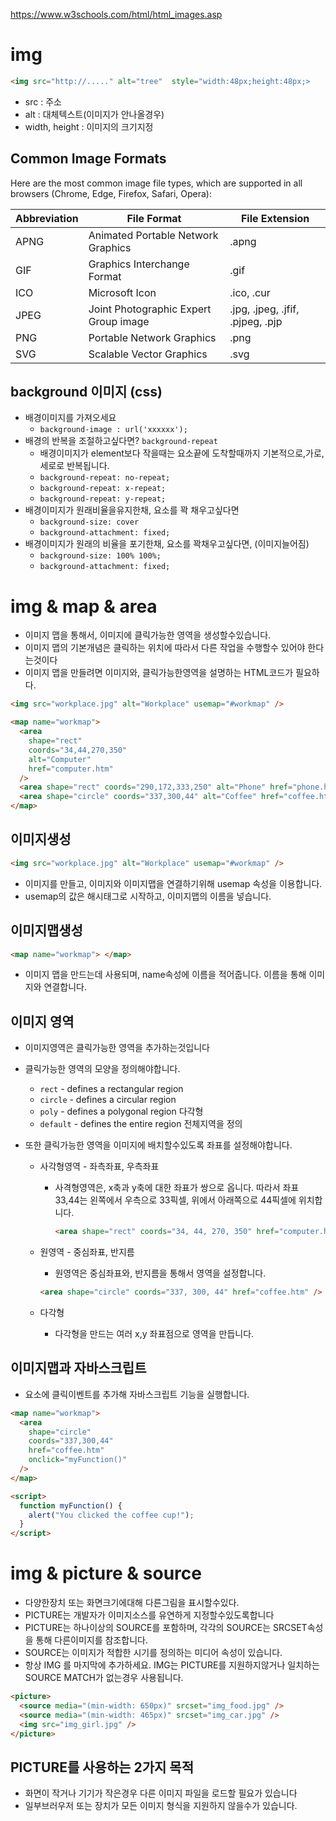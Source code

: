 https://www.w3schools.com/html/html_images.asp

# img

```html
<img src="http://....." alt="tree"  style="width:48px;height:48px;>
```

- src : 주소
- alt : 대체텍스트(이미지가 안나올경우)
- width, height : 이미지의 크기지정

## Common Image Formats

Here are the most common image file types, which are supported in all browsers (Chrome, Edge, Firefox, Safari, Opera):

| Abbreviation | File Format                           | File Extension                   |
| ------------ | ------------------------------------- | -------------------------------- |
| APNG         | Animated Portable Network Graphics    | .apng                            |
| GIF          | Graphics Interchange Format           | .gif                             |
| ICO          | Microsoft Icon                        | .ico, .cur                       |
| JPEG         | Joint Photographic Expert Group image | .jpg, .jpeg, .jfif, .pjpeg, .pjp |
| PNG          | Portable Network Graphics             | .png                             |
| SVG          | Scalable Vector Graphics              | .svg                             |

## background 이미지 (css)

- 배경이미지를 가져오세요
  - `background-image : url('xxxxxx');`
- 배경의 반복을 조절하고싶다면? `background-repeat`
  - 배경이미지가 element보다 작을때는 요소끝에 도착할때까지 기본적으로,가로,세로로 반복됩니다.
  - `background-repeat: no-repeat;`
  - `background-repeat: x-repeat;`
  - `background-repeat: y-repeat;`
- 배경이미지가 원래비율을유지한채, 요소를 꽉 채우고싶다면
  - `background-size: cover`
  - `background-attachment: fixed;`
- 배경이미지가 원래의 비율을 포기한채, 요소를 꽉채우고싶다면, (이미지늘어짐)
  - `background-size: 100% 100%;`
  - `background-attachment: fixed;`

# img & map & area

- 이미지 맵을 통해서, 이미지에 클릭가능한 영역을 생성할수있습니다.
- 이미지 맵의 기본개념은 클릭하는 위치에 따라서 다른 작업을 수행할수 있어야 한다는것이다
- 이미지 맵을 만들려면 이미지와, 클릭가능한영역을 설명하는 HTML코드가 필요하다.

```html
<img src="workplace.jpg" alt="Workplace" usemap="#workmap" />

<map name="workmap">
  <area
    shape="rect"
    coords="34,44,270,350"
    alt="Computer"
    href="computer.htm"
  />
  <area shape="rect" coords="290,172,333,250" alt="Phone" href="phone.htm" />
  <area shape="circle" coords="337,300,44" alt="Coffee" href="coffee.htm" />
</map>
```

## 이미지생성

```html
<img src="workplace.jpg" alt="Workplace" usemap="#workmap" />
```

- 이미지를 만들고, 이미지와 이미지맵을 연결하기위해 usemap 속성을 이용합니다.
- usemap의 값은 해시태그로 시작하고, 이미지맵의 이름을 넣습니다.

## 이미지맵생성

```html
<map name="workmap"> </map>
```

- 이미지 맵을 만드는데 사용되며, name속성에 이름을 적어줍니다. 이름을 통해 이미지와 연결합니다.

## 이미지 영역

- 이미지영역은 클릭가능한 영역을 추가하는것입니다
- 클릭가능한 영역의 모양을 정의해야합니다.
  - `rect` - defines a rectangular region
  - `circle` - defines a circular region
  - `poly` - defines a polygonal region 다각형
  - `default` - defines the entire region 전체지역을 정의
- 또한 클릭가능한 영역을 이미지에 배치할수있도록 좌표를 설정해야합니다.

  - 사각형영역 - 좌측좌표, 우측좌표

    - 사격형영역은, x축과 y축에 대한 좌표가 쌍으로 옵니다. 따라서 좌표 33,44는 왼쪽에서 우측으로 33픽셀, 위에서 아래쪽으로 44픽셀에 위치합니다.
      ```html
      <area shape="rect" coords="34, 44, 270, 350" href="computer.htm" />
      ```

  - 원영역 - 중심좌표, 반지름

    - 원영역은 중심좌표와, 반지름을 통해서 영역을 설정합니다.

    ```html
    <area shape="circle" coords="337, 300, 44" href="coffee.htm" />
    ```

  - 다각형
    - 다각형을 만드는 여러 x,y 좌표점으로 영역을 만듭니다.

## 이미지맵과 자바스크립트

- 요소에 클릭이벤트를 추가해 자바스크립트 기능을 실행합니다.

```html
<map name="workmap">
  <area
    shape="circle"
    coords="337,300,44"
    href="coffee.htm"
    onclick="myFunction()"
  />
</map>

<script>
  function myFunction() {
    alert("You clicked the coffee cup!");
  }
</script>
```

# img & picture & source

- 다양한장치 또는 화면크기에대해 다른그림을 표시할수있다.
- PICTURE는 개발자가 이미지소스를 유연하게 지정할수있도록합니다
- PICTURE는 하나이상의 SOURCE를 포함하며, 각각의 SOURCE는 SRCSET속성을 통해 다른이미지를 참조합니다.
- SOURCE는 이미지가 적합한 시기를 정의하는 미디어 속성이 있습니다.
- 항상 IMG 를 마지막에 추가하세요. IMG는 PICTURE를 지원하지않거나 일치하는 SOURCE MATCH가 없는경우 사용됩니다.

```html
<picture>
  <source media="(min-width: 650px)" srcset="img_food.jpg" />
  <source media="(min-width: 465px)" srcset="img_car.jpg" />
  <img src="img_girl.jpg" />
</picture>
```

## PICTURE를 사용하는 2가지 목적

- 화면이 작거나 기기가 작은경우 다른 이미지 파일을 로드할 필요가 있습니다
- 일부브러우저 또는 장치가 모든 이미지 형식을 지원하지 않을수가 있습니다.
